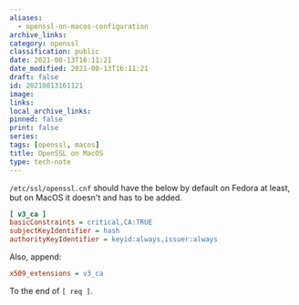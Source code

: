 ```yaml
---
aliases:
  - openssl-on-macos-configuration
archive_links: 
category: openssl
classification: public
date: 2021-08-13T16:11:21
date_modified: 2021-08-13T16:11:21
draft: false
id: 20210813161121
image: 
links: 
local_archive_links: 
pinned: false
print: false
series: 
tags: [openssl, macos]
title: OpenSSL on MacOS
type: tech-note
---
```


`/etc/ssl/openssl.cnf` should have the below by default on Fedora at least, but on MacOS it doesn't and has to be added.

```ini
[ v3_ca ]
basicConstraints = critical,CA:TRUE
subjectKeyIdentifier = hash
authorityKeyIdentifier = keyid:always,issuer:always
```

Also, append:

```ini
x509_extensions = v3_ca
```

To the end of `[ req ]`.